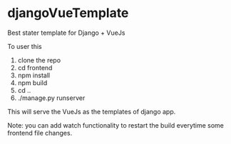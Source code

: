 # djangoVueTemplate
Best stater template for Django + VueJs

To user this

1) clone the repo
2) cd frontend
3) npm install
4) npm build
5) cd ..
6) ./manage.py runserver


This will serve the VueJs as the templates of django app.

Note: you can add watch functionality to restart the build everytime some frontend file changes.
